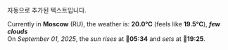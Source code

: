 
자동으로 추가된 텍스트입니다.

<!--START_SECTION:weather:moscow-->
Currently in **Moscow** (RU), the weather is: **20.0°C** (feels like **19.5°C**), ***few clouds***<br/>
On *September 01, 2025*, the *sun rises* at 🌅**05:34** and *sets* at 🌇**19:25**.
<!--END_SECTION:weather-->
